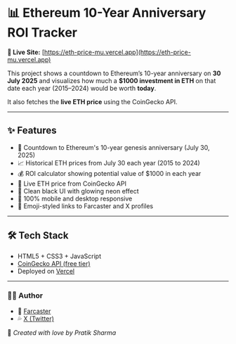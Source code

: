 # 📊 Ethereum 10-Year Anniversary ROI Tracker

**🔗 Live Site:** [https://eth-price-mu.vercel.app](https://eth-price-mu.vercel.app)

This project shows a countdown to Ethereum’s 10-year anniversary on **30 July 2025** and visualizes how much a **$1000 investment in ETH** on that date each year (2015–2024) would be worth **today**.

It also fetches the **live ETH price** using the CoinGecko API.

---

## ✨ Features

- 🎉 Countdown to Ethereum's 10-year genesis anniversary (July 30, 2025)
- 📈 Historical ETH prices from July 30 each year (2015 to 2024)
- 💰 ROI calculator showing potential value of $1000 in each year
- 🔁 Live ETH price from CoinGecko API
- 🖤 Clean black UI with glowing neon effect
- 📱 100% mobile and desktop responsive
- 💸 Emoji-styled links to Farcaster and X profiles

---

## 🛠 Tech Stack

- HTML5 + CSS3 + JavaScript
- [CoinGecko API (free tier)](https://www.coingecko.com/en/api)
- Deployed on [Vercel](https://vercel.com)

---

### 🙋‍♂️ Author

- 💸 [Farcaster](https://farcaster.xyz/pratiksharma.eth)  
- 💦 [X (Twitter)](https://x.com/Pratiksharma95)

💜 *Created with love by Pratik Sharma*

